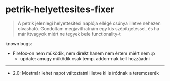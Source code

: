 # petrik-helyettesites-fixer

> A petrik jelenlegi helyettesítési naplója ellégé csúnya illetve nehezen olvasható.
> Gondoltam megjavíthatnám egy kis szépítgetéssel, és ha már ittvagyok miért ne tegyek bele functionality-t

known bugs:

 - Firefox-on nem működik, nem direkt hanem nem értem miért nem :p
   - update: amugy működik csak temp. addon-nak kell hozzáadni

***

* 2.0: Mostmár lehet napot változtatni illetve ki is íródnak a teremcserék
